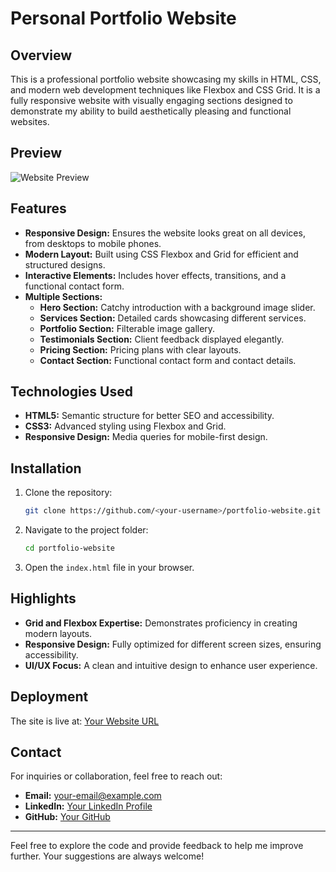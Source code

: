 # Personal Portfolio Website

## Overview
This is a professional portfolio website showcasing my skills in HTML, CSS, and modern web development techniques like Flexbox and CSS Grid. It is a fully responsive website with visually engaging sections designed to demonstrate my ability to build aesthetically pleasing and functional websites.

## Preview
![Website Preview](images/screenshot-web.png)

## Features
- **Responsive Design:** Ensures the website looks great on all devices, from desktops to mobile phones.
- **Modern Layout:** Built using CSS Flexbox and Grid for efficient and structured designs.
- **Interactive Elements:** Includes hover effects, transitions, and a functional contact form.
- **Multiple Sections:**
  - **Hero Section:** Catchy introduction with a background image slider.
  - **Services Section:** Detailed cards showcasing different services.
  - **Portfolio Section:** Filterable image gallery.
  - **Testimonials Section:** Client feedback displayed elegantly.
  - **Pricing Section:** Pricing plans with clear layouts.
  - **Contact Section:** Functional contact form and contact details.

## Technologies Used
- **HTML5:** Semantic structure for better SEO and accessibility.
- **CSS3:** Advanced styling using Flexbox and Grid.
- **Responsive Design:** Media queries for mobile-first design.

## Installation
1. Clone the repository:
   ```bash
   git clone https://github.com/<your-username>/portfolio-website.git
   ```
2. Navigate to the project folder:
   ```bash
   cd portfolio-website
   ```
3. Open the `index.html` file in your browser.



## Highlights
- **Grid and Flexbox Expertise:** Demonstrates proficiency in creating modern layouts.
- **Responsive Design:** Fully optimized for different screen sizes, ensuring accessibility.
- **UI/UX Focus:** A clean and intuitive design to enhance user experience.

## Deployment
The site is live at: [Your Website URL](https://yourwebsite.com)

## Contact
For inquiries or collaboration, feel free to reach out:
- **Email:** your-email@example.com
- **LinkedIn:** [Your LinkedIn Profile](https://linkedin.com/in/yourprofile)
- **GitHub:** [Your GitHub](https://github.com/your-username)

---
Feel free to explore the code and provide feedback to help me improve further. Your suggestions are always welcome!


